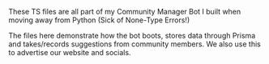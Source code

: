 These TS files are all part of my Community Manager Bot I built when moving away from Python (Sick of None-Type Errors!)

The files here demonstrate how the bot boots, stores data through Prisma and takes/records suggestions from community members. We also use this to advertise our website and socials.